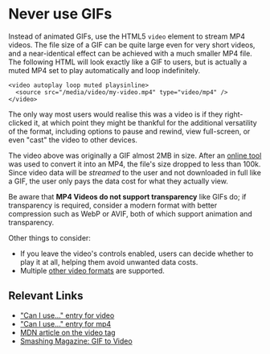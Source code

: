 # Never use GIFs

Instead of animated GIFs, use the HTML5 `video` element to stream MP4 videos. The file size of a GIF can be quite large even for very short videos, and a near-identical effect can be achieved with a much smaller MP4 file. The following HTML will look exactly like a GIF to users, but is actually a muted MP4 set to play automatically and loop indefinitely.

```
<video autoplay loop muted playsinline>
  <source src="/media/video/my-video.mp4" type="video/mp4" />
</video>
```

The only way most users would realise this was a video is if they right-clicked it, at which point they might be thankful for the additional versatility of the format, including options to pause and rewind, view full-screen, or even "cast" the video to other devices.

The video above was originally a GIF almost 2MB in size. After an [online tool](https://cloudconvert.com/gif-to-mp4) was used to convert it into an MP4, the file's size dropped to less than 100k. Since video data will be _streamed_ to the user and not downloaded in full like a GIF, the user only pays the data cost for what they actually view.

Be aware that **MP4 Videos do not support transparency** like GIFs do; if transparency is required, consider a modern format with better compression such as WebP or AVIF, both of which support animation and transparency.

Other things to consider:

- If you leave the video's controls enabled, users can decide whether to play it at all, helping them avoid unwanted data costs.
- Multiple [other video formats](https://en.wikipedia.org/wiki/HTML5_video#Supported_video_and_audio_formats) are supported.

## Relevant Links

- ["Can I use..." entry for video](https://caniuse.com/video)
- ["Can I use..." entry for mp4](https://caniuse.com/mpeg4)
- [MDN article on the video tag](https://developer.mozilla.org/en-US/docs/Web/HTML/Element/video)
- [Smashing Magazine: GIF to Video](https://www.smashingmagazine.com/2018/11/gif-to-video/)
